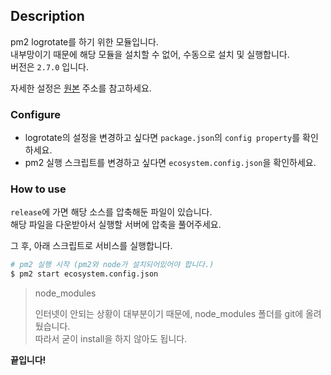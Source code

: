 ## Description

pm2 logrotate를 하기 위한 모듈입니다.<br />
내부망이기 때문에 해당 모듈을 설치할 수 없어, 수동으로 설치 및 실행합니다.<br />
버전은 `2.7.0` 입니다.

자세한 설정은 [원본](https://github.com/keymetrics/pm2-logrotate) 주소를 참고하세요.

### Configure

- logrotate의 설정을 변경하고 싶다면 `package.json`의 `config property`를 확인하세요.
- pm2 실행 스크립트를 변경하고 싶다면 `ecosystem.config.json`을 확인하세요.

### How to use

`release`에 가면 해당 소스를 압축해둔 파일이 있습니다.<br />
해당 파일을 다운받아서 실행할 서버에 압축을 풀어주세요.

그 후, 아래 스크립트로 서비스를 실행합니다.

```bash
# pm2 실행 시작 (pm2와 node가 설치되어있어야 합니다.)
$ pm2 start ecosystem.config.json
```

> node_modules
>
> 인터넷이 안되는 상황이 대부분이기 때문에, node_modules 폴더를 git에 올려뒀습니다.<br/>
> 따라서 굳이 install을 하지 않아도 됩니다.

**끝입니다!**
